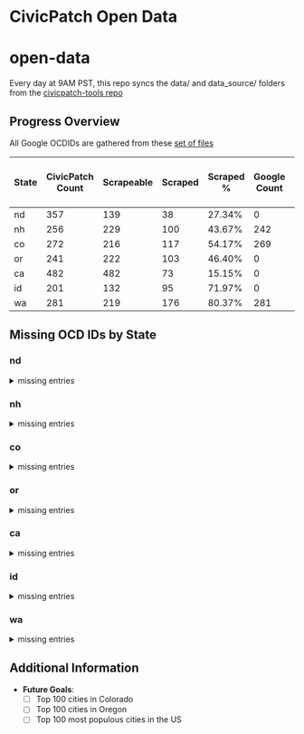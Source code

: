 # CivicPatch Open Data
# open-data

Every day at 9AM PST, this repo syncs the data/ and data_source/ folders from the
[civicpatch-tools repo](https://github.com/CivicPatch/civicpatch-tools)
    
## Progress Overview

All Google OCDIDs are gathered from these [set of files](https://drive.google.com/drive/folders/15DHdG3D4-IWeuAj5k-fTMUFVEkrYDGqn)

| State | CivicPatch Count | Scrapeable | Scraped | Scraped % | Google Count | Missing Places in CivicPatch | Missing Places in Google |
|-------|------------------|------------|---------|-----------|--------------|-----------------------|-------------------|
| nd | 357 | 139 | 38 | 27.34% | 0 | 0 | 0 |
| nh | 256 | 229 | 100 | 43.67% | 242 | 6 | 19 |
| co | 272 | 216 | 117 | 54.17% | 269 | 1 | 4 |
| or | 241 | 222 | 103 | 46.40% | 0 | 0 | 0 |
| ca | 482 | 482 | 73 | 15.15% | 0 | 0 | 0 |
| id | 201 | 132 | 95 | 71.97% | 0 | 0 | 0 |
| wa | 281 | 219 | 176 | 80.37% | 281 | 2 | 2 |

## Missing OCD IDs by State

### nd

<details>
<summary>missing entries</summary>

#### Missing in CivicPatch:

**Places:**
None

**Divisions:**
None
#### Missing in Google:

**Places:**
None

**Divisions:**
- ocd-division/country:us/state:nd/place:beulah/ward:1
- ocd-division/country:us/state:nd/place:beulah/ward:2
- ocd-division/country:us/state:nd/place:beulah/ward:3
- ocd-division/country:us/state:nd/place:beulah/ward:4
- ocd-division/country:us/state:nd/place:cavalier/ward:1
- ocd-division/country:us/state:nd/place:cavalier/ward:2
- ocd-division/country:us/state:nd/place:cavalier/ward:3
- ocd-division/country:us/state:nd/place:grafton/ward:1
- ocd-division/country:us/state:nd/place:grafton/ward:2
- ocd-division/country:us/state:nd/place:grafton/ward:3
- ocd-division/country:us/state:nd/place:grafton/ward:4
- ocd-division/country:us/state:nd/place:grand_forks/ward:1
- ocd-division/country:us/state:nd/place:grand_forks/ward:2
- ocd-division/country:us/state:nd/place:grand_forks/ward:3
- ocd-division/country:us/state:nd/place:grand_forks/ward:4
- ocd-division/country:us/state:nd/place:grand_forks/ward:5
- ocd-division/country:us/state:nd/place:grand_forks/ward:6
- ocd-division/country:us/state:nd/place:grand_forks/ward:7
- ocd-division/country:us/state:nd/place:park_river/ward:1
- ocd-division/country:us/state:nd/place:park_river/ward:2
- ocd-division/country:us/state:nd/place:park_river/ward:3
- ocd-division/country:us/state:nd/place:rugby/ward:1
- ocd-division/country:us/state:nd/place:rugby/ward:2
- ocd-division/country:us/state:nd/place:rugby/ward:3
- ocd-division/country:us/state:nd/place:rugby/ward:4
- ocd-division/country:us/state:nd/place:surrey/ward:1
- ocd-division/country:us/state:nd/place:surrey/ward:2
- ocd-division/country:us/state:nd/place:wahpeton/ward:1
- ocd-division/country:us/state:nd/place:wahpeton/ward:2
- ocd-division/country:us/state:nd/place:wahpeton/ward:3
- ocd-division/country:us/state:nd/place:wahpeton/ward:4

</details>

### nh

<details>
<summary>missing entries</summary>

#### Missing in CivicPatch:

**Places:**
- ocd-division/country:us/state:nh/place:greens_grant
- ocd-division/country:us/state:nh/place:hale~s_location
- ocd-division/country:us/state:nh/place:hart~s_location
- ocd-division/country:us/state:nh/place:wentworth~s_location
- ocd-division/country:us/state:nh/place:pinkhams_grant
- ocd-division/country:us/state:nh/place:millsfield

**Divisions:**
- ocd-division/country:us/state:nh/place:berlin/ward:1
- ocd-division/country:us/state:nh/place:berlin/ward:2
- ocd-division/country:us/state:nh/place:berlin/ward:3
- ocd-division/country:us/state:nh/place:berlin/ward:4
- ocd-division/country:us/state:nh/place:derry/ward:1
- ocd-division/country:us/state:nh/place:derry/ward:2
- ocd-division/country:us/state:nh/place:derry/ward:3
- ocd-division/country:us/state:nh/place:derry/ward:4
- ocd-division/country:us/state:nh/place:goffstown/ward:1
- ocd-division/country:us/state:nh/place:goffstown/ward:5
- ocd-division/country:us/state:nh/place:hooksett/ward:1
- ocd-division/country:us/state:nh/place:hooksett/ward:2
- ocd-division/country:us/state:nh/place:hooksett/ward:3
- ocd-division/country:us/state:nh/place:hooksett/ward:4
- ocd-division/country:us/state:nh/place:hooksett/ward:5
- ocd-division/country:us/state:nh/place:hooksett/ward:6
- ocd-division/country:us/state:nh/place:portsmouth/ward:1
- ocd-division/country:us/state:nh/place:portsmouth/ward:2
- ocd-division/country:us/state:nh/place:portsmouth/ward:3
- ocd-division/country:us/state:nh/place:portsmouth/ward:4
- ocd-division/country:us/state:nh/place:portsmouth/ward:5
- ocd-division/country:us/state:nh/place:salem/ward:1
- ocd-division/country:us/state:nh/place:salem/ward:2
- ocd-division/country:us/state:nh/place:salem/ward:3
- ocd-division/country:us/state:nh/place:salem/ward:4
- ocd-division/country:us/state:nh/place:salem/ward:6
- ocd-division/country:us/state:nh/place:walpole/ward:1
- ocd-division/country:us/state:nh/place:walpole/ward:2
#### Missing in Google:

**Places:**
- ocd-division/country:us/state:nh/place:cutts
- ocd-division/country:us/state:nh/place:atkinson_and_gilmanton_academy
- ocd-division/country:us/state:nh/place:thompson_and_meserves
- ocd-division/country:us/state:nh/place:ervings
- ocd-division/country:us/state:nh/place:chandlers
- ocd-division/country:us/state:nh/place:martins
- ocd-division/country:us/state:nh/place:greens
- ocd-division/country:us/state:nh/place:success
- ocd-division/country:us/state:nh/place:hart's_location
- ocd-division/country:us/state:nh/place:low_and_burbanks
- ocd-division/country:us/state:nh/place:kilkenny
- ocd-division/country:us/state:nh/place:crawfords
- ocd-division/country:us/state:nh/place:second_college
- ocd-division/country:us/state:nh/place:hadleys
- ocd-division/country:us/state:nh/place:odell
- ocd-division/country:us/state:nh/place:pinkhams
- ocd-division/country:us/state:nh/place:beans
- ocd-division/country:us/state:nh/place:sargents
- ocd-division/country:us/state:nh/place:dixs

**Divisions:**
- ocd-division/country:us/state:nh/place:derry/council_district:1
- ocd-division/country:us/state:nh/place:derry/council_district:2
- ocd-division/country:us/state:nh/place:derry/council_district:3
- ocd-division/country:us/state:nh/place:derry/council_district:4

</details>

### co

<details>
<summary>missing entries</summary>

#### Missing in CivicPatch:

**Places:**
- ocd-division/country:us/state:co/place:raymer_~new_raymer~

**Divisions:**
- ocd-division/country:us/state:co/place:arvada/council_district:1
- ocd-division/country:us/state:co/place:arvada/council_district:2
- ocd-division/country:us/state:co/place:arvada/council_district:3
- ocd-division/country:us/state:co/place:arvada/council_district:4
- ocd-division/country:us/state:co/place:aurora/ward:1
- ocd-division/country:us/state:co/place:aurora/ward:2
- ocd-division/country:us/state:co/place:aurora/ward:3
- ocd-division/country:us/state:co/place:aurora/ward:4
- ocd-division/country:us/state:co/place:aurora/ward:5
- ocd-division/country:us/state:co/place:aurora/ward:6
- ocd-division/country:us/state:co/place:centennial/council_district:1
- ocd-division/country:us/state:co/place:centennial/council_district:2
- ocd-division/country:us/state:co/place:centennial/council_district:3
- ocd-division/country:us/state:co/place:centennial/council_district:4
- ocd-division/country:us/state:co/place:longmont/ward:1
- ocd-division/country:us/state:co/place:longmont/ward:2
- ocd-division/country:us/state:co/place:longmont/ward:3
- ocd-division/country:us/state:co/place:thornton/ward:1
- ocd-division/country:us/state:co/place:thornton/ward:2
- ocd-division/country:us/state:co/place:thornton/ward:3
- ocd-division/country:us/state:co/place:thornton/ward:4
#### Missing in Google:

**Places:**
- ocd-division/country:us/state:co/place:carbonate
- ocd-division/country:us/state:co/place:broomfield
- ocd-division/country:us/state:co/place:denver
- ocd-division/country:us/state:co/place:raymer_(new_raymer)

**Divisions:**
- ocd-division/country:us/state:co/place:alamosa/ward:1
- ocd-division/country:us/state:co/place:alamosa/ward:2
- ocd-division/country:us/state:co/place:alamosa/ward:3
- ocd-division/country:us/state:co/place:alamosa/ward:4
- ocd-division/country:us/state:co/place:broomfield/ward:1
- ocd-division/country:us/state:co/place:broomfield/ward:2
- ocd-division/country:us/state:co/place:broomfield/ward:3
- ocd-division/country:us/state:co/place:broomfield/ward:4
- ocd-division/country:us/state:co/place:broomfield/ward:5
- ocd-division/country:us/state:co/place:brush/ward:1
- ocd-division/country:us/state:co/place:brush/ward:2
- ocd-division/country:us/state:co/place:brush/ward:3
- ocd-division/country:us/state:co/place:castle_rock/council_district:1
- ocd-division/country:us/state:co/place:castle_rock/council_district:2
- ocd-division/country:us/state:co/place:castle_rock/council_district:3
- ocd-division/country:us/state:co/place:castle_rock/council_district:4
- ocd-division/country:us/state:co/place:castle_rock/council_district:5
- ocd-division/country:us/state:co/place:castle_rock/council_district:6
- ocd-division/country:us/state:co/place:cherry_hills_village/council_district:1
- ocd-division/country:us/state:co/place:cherry_hills_village/council_district:2
- ocd-division/country:us/state:co/place:cherry_hills_village/council_district:3
- ocd-division/country:us/state:co/place:cherry_hills_village/council_district:4
- ocd-division/country:us/state:co/place:cherry_hills_village/council_district:5
- ocd-division/country:us/state:co/place:cherry_hills_village/council_district:6
- ocd-division/country:us/state:co/place:commerce_city/ward:1
- ocd-division/country:us/state:co/place:commerce_city/ward:2
- ocd-division/country:us/state:co/place:commerce_city/ward:3
- ocd-division/country:us/state:co/place:commerce_city/ward:4
- ocd-division/country:us/state:co/place:delta/council_district:a
- ocd-division/country:us/state:co/place:delta/council_district:b
- ocd-division/country:us/state:co/place:delta/council_district:c
- ocd-division/country:us/state:co/place:denver/council_district:1
- ocd-division/country:us/state:co/place:denver/council_district:10
- ocd-division/country:us/state:co/place:denver/council_district:11
- ocd-division/country:us/state:co/place:denver/council_district:2
- ocd-division/country:us/state:co/place:denver/council_district:3
- ocd-division/country:us/state:co/place:denver/council_district:4
- ocd-division/country:us/state:co/place:denver/council_district:5
- ocd-division/country:us/state:co/place:denver/council_district:6
- ocd-division/country:us/state:co/place:denver/council_district:7
- ocd-division/country:us/state:co/place:denver/council_district:8
- ocd-division/country:us/state:co/place:denver/council_district:9
- ocd-division/country:us/state:co/place:englewood/council_district:1
- ocd-division/country:us/state:co/place:englewood/council_district:2
- ocd-division/country:us/state:co/place:englewood/council_district:3
- ocd-division/country:us/state:co/place:englewood/council_district:4
- ocd-division/country:us/state:co/place:evans/ward:1
- ocd-division/country:us/state:co/place:evans/ward:2
- ocd-division/country:us/state:co/place:evans/ward:3
- ocd-division/country:us/state:co/place:florence/ward:1
- ocd-division/country:us/state:co/place:florence/ward:2
- ocd-division/country:us/state:co/place:florence/ward:3
- ocd-division/country:us/state:co/place:fort_lupton/ward:1
- ocd-division/country:us/state:co/place:fort_lupton/ward:2
- ocd-division/country:us/state:co/place:fort_lupton/ward:3
- ocd-division/country:us/state:co/place:fort_morgan/ward:1
- ocd-division/country:us/state:co/place:fort_morgan/ward:2
- ocd-division/country:us/state:co/place:fort_morgan/ward:3
- ocd-division/country:us/state:co/place:fountain/ward:1
- ocd-division/country:us/state:co/place:fountain/ward:2
- ocd-division/country:us/state:co/place:fountain/ward:3
- ocd-division/country:us/state:co/place:golden/council_district:1
- ocd-division/country:us/state:co/place:golden/council_district:2
- ocd-division/country:us/state:co/place:golden/ward:1
- ocd-division/country:us/state:co/place:golden/ward:2
- ocd-division/country:us/state:co/place:golden/ward:3
- ocd-division/country:us/state:co/place:golden/ward:4
- ocd-division/country:us/state:co/place:greenwood_village/council_district:1
- ocd-division/country:us/state:co/place:greenwood_village/council_district:2
- ocd-division/country:us/state:co/place:greenwood_village/council_district:3
- ocd-division/country:us/state:co/place:greenwood_village/council_district:4
- ocd-division/country:us/state:co/place:la_junta/ward:1
- ocd-division/country:us/state:co/place:la_junta/ward:2
- ocd-division/country:us/state:co/place:la_junta/ward:3
- ocd-division/country:us/state:co/place:lamar/ward:1
- ocd-division/country:us/state:co/place:lamar/ward:2
- ocd-division/country:us/state:co/place:lamar/ward:3
- ocd-division/country:us/state:co/place:las_animas/ward:1
- ocd-division/country:us/state:co/place:las_animas/ward:2
- ocd-division/country:us/state:co/place:las_animas/ward:3
- ocd-division/country:us/state:co/place:leadville/ward:1
- ocd-division/country:us/state:co/place:leadville/ward:2
- ocd-division/country:us/state:co/place:leadville/ward:3
- ocd-division/country:us/state:co/place:lone_tree/council_district:1
- ocd-division/country:us/state:co/place:lone_tree/council_district:2
- ocd-division/country:us/state:co/place:louisville/ward:1
- ocd-division/country:us/state:co/place:louisville/ward:2
- ocd-division/country:us/state:co/place:louisville/ward:3
- ocd-division/country:us/state:co/place:manitou_springs/ward:1
- ocd-division/country:us/state:co/place:manitou_springs/ward:2
- ocd-division/country:us/state:co/place:manitou_springs/ward:3
- ocd-division/country:us/state:co/place:montrose/council_district:1
- ocd-division/country:us/state:co/place:montrose/council_district:2
- ocd-division/country:us/state:co/place:montrose/council_district:3
- ocd-division/country:us/state:co/place:montrose/council_district:4
- ocd-division/country:us/state:co/place:monument/council_district:1
- ocd-division/country:us/state:co/place:monument/council_district:2
- ocd-division/country:us/state:co/place:rocky_ford/ward:1
- ocd-division/country:us/state:co/place:rocky_ford/ward:2
- ocd-division/country:us/state:co/place:rocky_ford/ward:3
- ocd-division/country:us/state:co/place:salida/ward:1
- ocd-division/country:us/state:co/place:salida/ward:2
- ocd-division/country:us/state:co/place:salida/ward:3
- ocd-division/country:us/state:co/place:steamboat_springs/council_district:1
- ocd-division/country:us/state:co/place:steamboat_springs/council_district:2
- ocd-division/country:us/state:co/place:steamboat_springs/council_district:3
- ocd-division/country:us/state:co/place:sterling/ward:1
- ocd-division/country:us/state:co/place:sterling/ward:2
- ocd-division/country:us/state:co/place:sterling/ward:3
- ocd-division/country:us/state:co/place:wheat_ridge/council_district:1
- ocd-division/country:us/state:co/place:wheat_ridge/council_district:2
- ocd-division/country:us/state:co/place:wheat_ridge/council_district:3
- ocd-division/country:us/state:co/place:wheat_ridge/council_district:4

</details>

### or

<details>
<summary>missing entries</summary>

#### Missing in CivicPatch:

**Places:**
None

**Divisions:**
None
#### Missing in Google:

**Places:**
None

**Divisions:**
- ocd-division/country:us/state:or/place:astoria/ward:1
- ocd-division/country:us/state:or/place:astoria/ward:2
- ocd-division/country:us/state:or/place:astoria/ward:3
- ocd-division/country:us/state:or/place:astoria/ward:4
- ocd-division/country:us/state:or/place:central_point/ward:1
- ocd-division/country:us/state:or/place:central_point/ward:2
- ocd-division/country:us/state:or/place:central_point/ward:3
- ocd-division/country:us/state:or/place:central_point/ward:4
- ocd-division/country:us/state:or/place:corvallis/ward:1
- ocd-division/country:us/state:or/place:corvallis/ward:2
- ocd-division/country:us/state:or/place:corvallis/ward:3
- ocd-division/country:us/state:or/place:corvallis/ward:4
- ocd-division/country:us/state:or/place:corvallis/ward:5
- ocd-division/country:us/state:or/place:corvallis/ward:6
- ocd-division/country:us/state:or/place:corvallis/ward:7
- ocd-division/country:us/state:or/place:corvallis/ward:8
- ocd-division/country:us/state:or/place:corvallis/ward:9
- ocd-division/country:us/state:or/place:cottage_grove/ward:1
- ocd-division/country:us/state:or/place:cottage_grove/ward:2
- ocd-division/country:us/state:or/place:cottage_grove/ward:3
- ocd-division/country:us/state:or/place:cottage_grove/ward:4
- ocd-division/country:us/state:or/place:eugene/ward:1
- ocd-division/country:us/state:or/place:eugene/ward:2
- ocd-division/country:us/state:or/place:eugene/ward:3
- ocd-division/country:us/state:or/place:eugene/ward:4
- ocd-division/country:us/state:or/place:eugene/ward:5
- ocd-division/country:us/state:or/place:eugene/ward:6
- ocd-division/country:us/state:or/place:eugene/ward:7
- ocd-division/country:us/state:or/place:eugene/ward:8
- ocd-division/country:us/state:or/place:grants_pass/ward:1
- ocd-division/country:us/state:or/place:grants_pass/ward:2
- ocd-division/country:us/state:or/place:grants_pass/ward:3
- ocd-division/country:us/state:or/place:grants_pass/ward:4
- ocd-division/country:us/state:or/place:hermiston/ward:1
- ocd-division/country:us/state:or/place:hermiston/ward:2
- ocd-division/country:us/state:or/place:hermiston/ward:3
- ocd-division/country:us/state:or/place:hermiston/ward:4
- ocd-division/country:us/state:or/place:hillsboro/ward:1
- ocd-division/country:us/state:or/place:hillsboro/ward:2
- ocd-division/country:us/state:or/place:hillsboro/ward:3
- ocd-division/country:us/state:or/place:klamath_falls/ward:1
- ocd-division/country:us/state:or/place:klamath_falls/ward:2
- ocd-division/country:us/state:or/place:klamath_falls/ward:3
- ocd-division/country:us/state:or/place:klamath_falls/ward:4
- ocd-division/country:us/state:or/place:klamath_falls/ward:5
- ocd-division/country:us/state:or/place:lebanon/ward:1
- ocd-division/country:us/state:or/place:lebanon/ward:2
- ocd-division/country:us/state:or/place:lebanon/ward:3
- ocd-division/country:us/state:or/place:lincoln_city/ward:1
- ocd-division/country:us/state:or/place:lincoln_city/ward:2
- ocd-division/country:us/state:or/place:lincoln_city/ward:3
- ocd-division/country:us/state:or/place:mcminnville/ward:1
- ocd-division/country:us/state:or/place:mcminnville/ward:2
- ocd-division/country:us/state:or/place:mcminnville/ward:3
- ocd-division/country:us/state:or/place:medford/ward:1
- ocd-division/country:us/state:or/place:medford/ward:2
- ocd-division/country:us/state:or/place:medford/ward:3
- ocd-division/country:us/state:or/place:medford/ward:4
- ocd-division/country:us/state:or/place:milton-freewater/ward:1
- ocd-division/country:us/state:or/place:milton-freewater/ward:2
- ocd-division/country:us/state:or/place:milton-freewater/ward:3
- ocd-division/country:us/state:or/place:newberg/council_district:1
- ocd-division/country:us/state:or/place:newberg/council_district:2
- ocd-division/country:us/state:or/place:newberg/council_district:3
- ocd-division/country:us/state:or/place:newberg/council_district:4
- ocd-division/country:us/state:or/place:newberg/council_district:5
- ocd-division/country:us/state:or/place:newberg/council_district:6
- ocd-division/country:us/state:or/place:pendleton/ward:1
- ocd-division/country:us/state:or/place:pendleton/ward:2
- ocd-division/country:us/state:or/place:pendleton/ward:3
- ocd-division/country:us/state:or/place:roseburg/ward:1
- ocd-division/country:us/state:or/place:roseburg/ward:2
- ocd-division/country:us/state:or/place:roseburg/ward:3
- ocd-division/country:us/state:or/place:roseburg/ward:4
- ocd-division/country:us/state:or/place:springfield/ward:1
- ocd-division/country:us/state:or/place:springfield/ward:2
- ocd-division/country:us/state:or/place:springfield/ward:3
- ocd-division/country:us/state:or/place:springfield/ward:4
- ocd-division/country:us/state:or/place:springfield/ward:5
- ocd-division/country:us/state:or/place:springfield/ward:6
- ocd-division/country:us/state:or/place:tillamook/ward:1
- ocd-division/country:us/state:or/place:tillamook/ward:2
- ocd-division/country:us/state:or/place:tillamook/ward:3
- ocd-division/country:us/state:or/place:tillamook/ward:4
- ocd-division/country:us/state:or/place:tillamook/ward:5
- ocd-division/country:us/state:or/place:tillamook/ward:6
- ocd-division/country:us/state:or/place:woodburn/ward:1
- ocd-division/country:us/state:or/place:woodburn/ward:2
- ocd-division/country:us/state:or/place:woodburn/ward:3
- ocd-division/country:us/state:or/place:woodburn/ward:4
- ocd-division/country:us/state:or/place:woodburn/ward:5
- ocd-division/country:us/state:or/place:woodburn/ward:6

</details>

### ca

<details>
<summary>missing entries</summary>

#### Missing in CivicPatch:

**Places:**
None

**Divisions:**
None
#### Missing in Google:

**Places:**
None

**Divisions:**
- ocd-division/country:us/state:ca/place:anaheim/council_district:1
- ocd-division/country:us/state:ca/place:anaheim/council_district:2
- ocd-division/country:us/state:ca/place:anaheim/council_district:3
- ocd-division/country:us/state:ca/place:anaheim/council_district:4
- ocd-division/country:us/state:ca/place:anaheim/council_district:5
- ocd-division/country:us/state:ca/place:anaheim/council_district:6
- ocd-division/country:us/state:ca/place:antioch/council_district:1
- ocd-division/country:us/state:ca/place:antioch/council_district:2
- ocd-division/country:us/state:ca/place:antioch/council_district:3
- ocd-division/country:us/state:ca/place:antioch/council_district:4
- ocd-division/country:us/state:ca/place:bakersfield/ward:1
- ocd-division/country:us/state:ca/place:bakersfield/ward:2
- ocd-division/country:us/state:ca/place:bakersfield/ward:3
- ocd-division/country:us/state:ca/place:bakersfield/ward:4
- ocd-division/country:us/state:ca/place:bakersfield/ward:5
- ocd-division/country:us/state:ca/place:bakersfield/ward:6
- ocd-division/country:us/state:ca/place:bakersfield/ward:7
- ocd-division/country:us/state:ca/place:berkeley/council_district:1
- ocd-division/country:us/state:ca/place:berkeley/council_district:2
- ocd-division/country:us/state:ca/place:berkeley/council_district:3
- ocd-division/country:us/state:ca/place:berkeley/council_district:4
- ocd-division/country:us/state:ca/place:berkeley/council_district:5
- ocd-division/country:us/state:ca/place:berkeley/council_district:6
- ocd-division/country:us/state:ca/place:berkeley/council_district:7
- ocd-division/country:us/state:ca/place:berkeley/council_district:8
- ocd-division/country:us/state:ca/place:carlsbad/council_district:1
- ocd-division/country:us/state:ca/place:carlsbad/council_district:2
- ocd-division/country:us/state:ca/place:carlsbad/council_district:3
- ocd-division/country:us/state:ca/place:carlsbad/council_district:4
- ocd-division/country:us/state:ca/place:carson/council_district:1
- ocd-division/country:us/state:ca/place:carson/council_district:2
- ocd-division/country:us/state:ca/place:carson/council_district:3
- ocd-division/country:us/state:ca/place:carson/council_district:4
- ocd-division/country:us/state:ca/place:chico/council_district:1
- ocd-division/country:us/state:ca/place:chico/council_district:2
- ocd-division/country:us/state:ca/place:chico/council_district:3
- ocd-division/country:us/state:ca/place:chico/council_district:4
- ocd-division/country:us/state:ca/place:chico/council_district:5
- ocd-division/country:us/state:ca/place:chico/council_district:6
- ocd-division/country:us/state:ca/place:chico/council_district:7
- ocd-division/country:us/state:ca/place:chula_vista/council_district:1
- ocd-division/country:us/state:ca/place:chula_vista/council_district:2
- ocd-division/country:us/state:ca/place:chula_vista/council_district:3
- ocd-division/country:us/state:ca/place:chula_vista/council_district:4
- ocd-division/country:us/state:ca/place:compton/council_district:1
- ocd-division/country:us/state:ca/place:compton/council_district:2
- ocd-division/country:us/state:ca/place:compton/council_district:3
- ocd-division/country:us/state:ca/place:compton/council_district:4
- ocd-division/country:us/state:ca/place:concord/council_district:1
- ocd-division/country:us/state:ca/place:concord/council_district:2
- ocd-division/country:us/state:ca/place:concord/council_district:3
- ocd-division/country:us/state:ca/place:concord/council_district:4
- ocd-division/country:us/state:ca/place:concord/council_district:5
- ocd-division/country:us/state:ca/place:corona/council_district:1
- ocd-division/country:us/state:ca/place:corona/council_district:2
- ocd-division/country:us/state:ca/place:corona/council_district:3
- ocd-division/country:us/state:ca/place:corona/council_district:4
- ocd-division/country:us/state:ca/place:corona/council_district:5
- ocd-division/country:us/state:ca/place:costa_mesa/council_district:1
- ocd-division/country:us/state:ca/place:costa_mesa/council_district:2
- ocd-division/country:us/state:ca/place:costa_mesa/council_district:3
- ocd-division/country:us/state:ca/place:costa_mesa/council_district:4
- ocd-division/country:us/state:ca/place:costa_mesa/council_district:5
- ocd-division/country:us/state:ca/place:costa_mesa/council_district:6
- ocd-division/country:us/state:ca/place:downey/council_district:1
- ocd-division/country:us/state:ca/place:downey/council_district:2
- ocd-division/country:us/state:ca/place:downey/council_district:3
- ocd-division/country:us/state:ca/place:downey/council_district:4
- ocd-division/country:us/state:ca/place:downey/council_district:5
- ocd-division/country:us/state:ca/place:el_cajon/council_district:1
- ocd-division/country:us/state:ca/place:el_cajon/council_district:2
- ocd-division/country:us/state:ca/place:el_cajon/council_district:3
- ocd-division/country:us/state:ca/place:el_cajon/council_district:4
- ocd-division/country:us/state:ca/place:elk_grove/council_district:1
- ocd-division/country:us/state:ca/place:elk_grove/council_district:2
- ocd-division/country:us/state:ca/place:elk_grove/council_district:3
- ocd-division/country:us/state:ca/place:elk_grove/council_district:4
- ocd-division/country:us/state:ca/place:escondido/council_district:1
- ocd-division/country:us/state:ca/place:escondido/council_district:2
- ocd-division/country:us/state:ca/place:escondido/council_district:3
- ocd-division/country:us/state:ca/place:escondido/council_district:4
- ocd-division/country:us/state:ca/place:fairfield/council_district:1
- ocd-division/country:us/state:ca/place:fairfield/council_district:2
- ocd-division/country:us/state:ca/place:fairfield/council_district:3
- ocd-division/country:us/state:ca/place:fairfield/council_district:4
- ocd-division/country:us/state:ca/place:fairfield/council_district:5
- ocd-division/country:us/state:ca/place:fairfield/council_district:6
- ocd-division/country:us/state:ca/place:fontana/council_district:1
- ocd-division/country:us/state:ca/place:fontana/council_district:2
- ocd-division/country:us/state:ca/place:fontana/council_district:3
- ocd-division/country:us/state:ca/place:fontana/council_district:4
- ocd-division/country:us/state:ca/place:fremont/council_district:1
- ocd-division/country:us/state:ca/place:fremont/council_district:2
- ocd-division/country:us/state:ca/place:fremont/council_district:3
- ocd-division/country:us/state:ca/place:fremont/council_district:4
- ocd-division/country:us/state:ca/place:fremont/council_district:5
- ocd-division/country:us/state:ca/place:fremont/council_district:6
- ocd-division/country:us/state:ca/place:fresno/council_district:1
- ocd-division/country:us/state:ca/place:fresno/council_district:2
- ocd-division/country:us/state:ca/place:fresno/council_district:3
- ocd-division/country:us/state:ca/place:fresno/council_district:4
- ocd-division/country:us/state:ca/place:fresno/council_district:5
- ocd-division/country:us/state:ca/place:fresno/council_district:6
- ocd-division/country:us/state:ca/place:fresno/council_district:7
- ocd-division/country:us/state:ca/place:fullerton/council_district:1
- ocd-division/country:us/state:ca/place:fullerton/council_district:2
- ocd-division/country:us/state:ca/place:fullerton/council_district:3
- ocd-division/country:us/state:ca/place:fullerton/council_district:4
- ocd-division/country:us/state:ca/place:fullerton/council_district:5
- ocd-division/country:us/state:ca/place:garden_grove/council_district:1
- ocd-division/country:us/state:ca/place:garden_grove/council_district:2
- ocd-division/country:us/state:ca/place:garden_grove/council_district:3
- ocd-division/country:us/state:ca/place:garden_grove/council_district:4
- ocd-division/country:us/state:ca/place:garden_grove/council_district:5
- ocd-division/country:us/state:ca/place:garden_grove/council_district:6
- ocd-division/country:us/state:ca/place:hesperia/council_district:1
- ocd-division/country:us/state:ca/place:hesperia/council_district:2
- ocd-division/country:us/state:ca/place:hesperia/council_district:3
- ocd-division/country:us/state:ca/place:hesperia/council_district:4
- ocd-division/country:us/state:ca/place:hesperia/council_district:5
- ocd-division/country:us/state:ca/place:inglewood/council_district:1
- ocd-division/country:us/state:ca/place:inglewood/council_district:2
- ocd-division/country:us/state:ca/place:inglewood/council_district:3
- ocd-division/country:us/state:ca/place:inglewood/council_district:4
- ocd-division/country:us/state:ca/place:irvine/council_district:1
- ocd-division/country:us/state:ca/place:irvine/council_district:2
- ocd-division/country:us/state:ca/place:irvine/council_district:3
- ocd-division/country:us/state:ca/place:irvine/council_district:4
- ocd-division/country:us/state:ca/place:irvine/council_district:5
- ocd-division/country:us/state:ca/place:jurupa_valley/council_district:1
- ocd-division/country:us/state:ca/place:jurupa_valley/council_district:2
- ocd-division/country:us/state:ca/place:jurupa_valley/council_district:3
- ocd-division/country:us/state:ca/place:jurupa_valley/council_district:4
- ocd-division/country:us/state:ca/place:jurupa_valley/council_district:5
- ocd-division/country:us/state:ca/place:long_beach/council_district:1
- ocd-division/country:us/state:ca/place:long_beach/council_district:2
- ocd-division/country:us/state:ca/place:long_beach/council_district:3
- ocd-division/country:us/state:ca/place:long_beach/council_district:4
- ocd-division/country:us/state:ca/place:long_beach/council_district:5
- ocd-division/country:us/state:ca/place:long_beach/council_district:6
- ocd-division/country:us/state:ca/place:long_beach/council_district:7
- ocd-division/country:us/state:ca/place:long_beach/council_district:8
- ocd-division/country:us/state:ca/place:long_beach/council_district:9
- ocd-division/country:us/state:ca/place:los_angeles/council_district:1
- ocd-division/country:us/state:ca/place:los_angeles/council_district:10
- ocd-division/country:us/state:ca/place:los_angeles/council_district:11
- ocd-division/country:us/state:ca/place:los_angeles/council_district:12
- ocd-division/country:us/state:ca/place:los_angeles/council_district:13
- ocd-division/country:us/state:ca/place:los_angeles/council_district:14
- ocd-division/country:us/state:ca/place:los_angeles/council_district:15
- ocd-division/country:us/state:ca/place:los_angeles/council_district:2
- ocd-division/country:us/state:ca/place:los_angeles/council_district:3
- ocd-division/country:us/state:ca/place:los_angeles/council_district:4
- ocd-division/country:us/state:ca/place:los_angeles/council_district:5
- ocd-division/country:us/state:ca/place:los_angeles/council_district:6
- ocd-division/country:us/state:ca/place:los_angeles/council_district:7
- ocd-division/country:us/state:ca/place:los_angeles/council_district:8
- ocd-division/country:us/state:ca/place:los_angeles/council_district:9
- ocd-division/country:us/state:ca/place:mission_viejo/council_district:1
- ocd-division/country:us/state:ca/place:mission_viejo/council_district:2
- ocd-division/country:us/state:ca/place:mission_viejo/council_district:3
- ocd-division/country:us/state:ca/place:mission_viejo/council_district:4
- ocd-division/country:us/state:ca/place:mission_viejo/council_district:5
- ocd-division/country:us/state:ca/place:modesto/council_district:1
- ocd-division/country:us/state:ca/place:modesto/council_district:2
- ocd-division/country:us/state:ca/place:modesto/council_district:3
- ocd-division/country:us/state:ca/place:modesto/council_district:4
- ocd-division/country:us/state:ca/place:modesto/council_district:5
- ocd-division/country:us/state:ca/place:modesto/council_district:6
- ocd-division/country:us/state:ca/place:moreno_valley/council_district:1
- ocd-division/country:us/state:ca/place:moreno_valley/council_district:2
- ocd-division/country:us/state:ca/place:moreno_valley/council_district:3
- ocd-division/country:us/state:ca/place:moreno_valley/council_district:4
- ocd-division/country:us/state:ca/place:murrieta/council_district:1
- ocd-division/country:us/state:ca/place:murrieta/council_district:2
- ocd-division/country:us/state:ca/place:murrieta/council_district:3
- ocd-division/country:us/state:ca/place:murrieta/council_district:4
- ocd-division/country:us/state:ca/place:murrieta/council_district:5
- ocd-division/country:us/state:ca/place:oakland/council_district:1
- ocd-division/country:us/state:ca/place:oakland/council_district:2
- ocd-division/country:us/state:ca/place:oakland/council_district:3
- ocd-division/country:us/state:ca/place:oakland/council_district:4
- ocd-division/country:us/state:ca/place:oakland/council_district:5
- ocd-division/country:us/state:ca/place:oakland/council_district:6
- ocd-division/country:us/state:ca/place:oakland/council_district:7
- ocd-division/country:us/state:ca/place:oceanside/council_district:1
- ocd-division/country:us/state:ca/place:oceanside/council_district:2
- ocd-division/country:us/state:ca/place:oceanside/council_district:3
- ocd-division/country:us/state:ca/place:oceanside/council_district:4
- ocd-division/country:us/state:ca/place:ontario/council_district:4
- ocd-division/country:us/state:ca/place:orange/council_district:1
- ocd-division/country:us/state:ca/place:orange/council_district:2
- ocd-division/country:us/state:ca/place:orange/council_district:3
- ocd-division/country:us/state:ca/place:orange/council_district:4
- ocd-division/country:us/state:ca/place:orange/council_district:5
- ocd-division/country:us/state:ca/place:orange/council_district:6
- ocd-division/country:us/state:ca/place:oxnard/council_district:1
- ocd-division/country:us/state:ca/place:oxnard/council_district:2
- ocd-division/country:us/state:ca/place:oxnard/council_district:3
- ocd-division/country:us/state:ca/place:oxnard/council_district:4
- ocd-division/country:us/state:ca/place:oxnard/council_district:5
- ocd-division/country:us/state:ca/place:oxnard/council_district:6
- ocd-division/country:us/state:ca/place:palmdale/council_district:1
- ocd-division/country:us/state:ca/place:palmdale/council_district:2
- ocd-division/country:us/state:ca/place:palmdale/council_district:3
- ocd-division/country:us/state:ca/place:palmdale/council_district:4
- ocd-division/country:us/state:ca/place:palmdale/council_district:5
- ocd-division/country:us/state:ca/place:pasadena/council_district:1
- ocd-division/country:us/state:ca/place:pasadena/council_district:2
- ocd-division/country:us/state:ca/place:pasadena/council_district:3
- ocd-division/country:us/state:ca/place:pasadena/council_district:4
- ocd-division/country:us/state:ca/place:pasadena/council_district:5
- ocd-division/country:us/state:ca/place:pasadena/council_district:6
- ocd-division/country:us/state:ca/place:pasadena/council_district:7
- ocd-division/country:us/state:ca/place:pomona/council_district:1
- ocd-division/country:us/state:ca/place:pomona/council_district:2
- ocd-division/country:us/state:ca/place:pomona/council_district:3
- ocd-division/country:us/state:ca/place:pomona/council_district:4
- ocd-division/country:us/state:ca/place:pomona/council_district:5
- ocd-division/country:us/state:ca/place:pomona/council_district:6
- ocd-division/country:us/state:ca/place:rancho_cucamonga/council_district:1
- ocd-division/country:us/state:ca/place:rancho_cucamonga/council_district:2
- ocd-division/country:us/state:ca/place:rancho_cucamonga/council_district:3
- ocd-division/country:us/state:ca/place:rancho_cucamonga/council_district:4
- ocd-division/country:us/state:ca/place:richmond/council_district:1
- ocd-division/country:us/state:ca/place:richmond/council_district:2
- ocd-division/country:us/state:ca/place:richmond/council_district:3
- ocd-division/country:us/state:ca/place:richmond/council_district:4
- ocd-division/country:us/state:ca/place:richmond/council_district:5
- ocd-division/country:us/state:ca/place:richmond/council_district:6
- ocd-division/country:us/state:ca/place:riverside/ward:1
- ocd-division/country:us/state:ca/place:riverside/ward:2
- ocd-division/country:us/state:ca/place:riverside/ward:3
- ocd-division/country:us/state:ca/place:riverside/ward:4
- ocd-division/country:us/state:ca/place:riverside/ward:5
- ocd-division/country:us/state:ca/place:riverside/ward:6
- ocd-division/country:us/state:ca/place:riverside/ward:7
- ocd-division/country:us/state:ca/place:roseville/council_district:1
- ocd-division/country:us/state:ca/place:roseville/council_district:2
- ocd-division/country:us/state:ca/place:roseville/council_district:3
- ocd-division/country:us/state:ca/place:roseville/council_district:4
- ocd-division/country:us/state:ca/place:roseville/council_district:5
- ocd-division/country:us/state:ca/place:sacramento/council_district:1
- ocd-division/country:us/state:ca/place:sacramento/council_district:2
- ocd-division/country:us/state:ca/place:sacramento/council_district:3
- ocd-division/country:us/state:ca/place:sacramento/council_district:4
- ocd-division/country:us/state:ca/place:sacramento/council_district:5
- ocd-division/country:us/state:ca/place:sacramento/council_district:6
- ocd-division/country:us/state:ca/place:sacramento/council_district:7
- ocd-division/country:us/state:ca/place:sacramento/council_district:8
- ocd-division/country:us/state:ca/place:salinas/council_district:1
- ocd-division/country:us/state:ca/place:salinas/council_district:2
- ocd-division/country:us/state:ca/place:salinas/council_district:3
- ocd-division/country:us/state:ca/place:salinas/council_district:4
- ocd-division/country:us/state:ca/place:salinas/council_district:5
- ocd-division/country:us/state:ca/place:salinas/council_district:6
- ocd-division/country:us/state:ca/place:san_bernardino/ward:1
- ocd-division/country:us/state:ca/place:san_bernardino/ward:2
- ocd-division/country:us/state:ca/place:san_bernardino/ward:3
- ocd-division/country:us/state:ca/place:san_bernardino/ward:4
- ocd-division/country:us/state:ca/place:san_bernardino/ward:5
- ocd-division/country:us/state:ca/place:san_bernardino/ward:6
- ocd-division/country:us/state:ca/place:san_bernardino/ward:7
- ocd-division/country:us/state:ca/place:san_diego/council_district:1
- ocd-division/country:us/state:ca/place:san_diego/council_district:2
- ocd-division/country:us/state:ca/place:san_diego/council_district:3
- ocd-division/country:us/state:ca/place:san_diego/council_district:4
- ocd-division/country:us/state:ca/place:san_diego/council_district:5
- ocd-division/country:us/state:ca/place:san_diego/council_district:6
- ocd-division/country:us/state:ca/place:san_diego/council_district:7
- ocd-division/country:us/state:ca/place:san_diego/council_district:8
- ocd-division/country:us/state:ca/place:san_diego/council_district:9
- ocd-division/country:us/state:ca/place:san_francisco/council_district:1
- ocd-division/country:us/state:ca/place:san_francisco/council_district:10
- ocd-division/country:us/state:ca/place:san_francisco/council_district:11
- ocd-division/country:us/state:ca/place:san_francisco/council_district:2
- ocd-division/country:us/state:ca/place:san_francisco/council_district:3
- ocd-division/country:us/state:ca/place:san_francisco/council_district:4
- ocd-division/country:us/state:ca/place:san_francisco/council_district:5
- ocd-division/country:us/state:ca/place:san_francisco/council_district:6
- ocd-division/country:us/state:ca/place:san_francisco/council_district:7
- ocd-division/country:us/state:ca/place:san_francisco/council_district:8
- ocd-division/country:us/state:ca/place:san_francisco/council_district:9
- ocd-division/country:us/state:ca/place:san_jose/council_district:1
- ocd-division/country:us/state:ca/place:san_jose/council_district:10
- ocd-division/country:us/state:ca/place:san_jose/council_district:2
- ocd-division/country:us/state:ca/place:san_jose/council_district:3
- ocd-division/country:us/state:ca/place:san_jose/council_district:4
- ocd-division/country:us/state:ca/place:san_jose/council_district:5
- ocd-division/country:us/state:ca/place:san_jose/council_district:6
- ocd-division/country:us/state:ca/place:san_jose/council_district:7
- ocd-division/country:us/state:ca/place:san_jose/council_district:8
- ocd-division/country:us/state:ca/place:san_jose/council_district:9
- ocd-division/country:us/state:ca/place:san_marcos/council_district:1
- ocd-division/country:us/state:ca/place:san_marcos/council_district:2
- ocd-division/country:us/state:ca/place:san_marcos/council_district:3
- ocd-division/country:us/state:ca/place:san_marcos/council_district:4
- ocd-division/country:us/state:ca/place:san_mateo/council_district:1
- ocd-division/country:us/state:ca/place:san_mateo/council_district:2
- ocd-division/country:us/state:ca/place:san_mateo/council_district:3
- ocd-division/country:us/state:ca/place:san_mateo/council_district:4
- ocd-division/country:us/state:ca/place:san_mateo/council_district:5
- ocd-division/country:us/state:ca/place:santa_ana/ward:1
- ocd-division/country:us/state:ca/place:santa_ana/ward:2
- ocd-division/country:us/state:ca/place:santa_ana/ward:3
- ocd-division/country:us/state:ca/place:santa_ana/ward:4
- ocd-division/country:us/state:ca/place:santa_ana/ward:5
- ocd-division/country:us/state:ca/place:santa_ana/ward:6
- ocd-division/country:us/state:ca/place:santa_clara/council_district:1
- ocd-division/country:us/state:ca/place:santa_clara/council_district:2
- ocd-division/country:us/state:ca/place:santa_clara/council_district:3
- ocd-division/country:us/state:ca/place:santa_clara/council_district:4
- ocd-division/country:us/state:ca/place:santa_clara/council_district:5
- ocd-division/country:us/state:ca/place:santa_clara/council_district:6
- ocd-division/country:us/state:ca/place:santa_clarita/council_district:1
- ocd-division/country:us/state:ca/place:santa_clarita/council_district:3
- ocd-division/country:us/state:ca/place:santa_rosa/council_district:1
- ocd-division/country:us/state:ca/place:santa_rosa/council_district:2
- ocd-division/country:us/state:ca/place:santa_rosa/council_district:3
- ocd-division/country:us/state:ca/place:santa_rosa/council_district:4
- ocd-division/country:us/state:ca/place:santa_rosa/council_district:5
- ocd-division/country:us/state:ca/place:santa_rosa/council_district:6
- ocd-division/country:us/state:ca/place:santa_rosa/council_district:7
- ocd-division/country:us/state:ca/place:simi_valley/council_district:1
- ocd-division/country:us/state:ca/place:simi_valley/council_district:2
- ocd-division/country:us/state:ca/place:simi_valley/council_district:3
- ocd-division/country:us/state:ca/place:simi_valley/council_district:4
- ocd-division/country:us/state:ca/place:stockton/council_district:1
- ocd-division/country:us/state:ca/place:stockton/council_district:2
- ocd-division/country:us/state:ca/place:stockton/council_district:3
- ocd-division/country:us/state:ca/place:stockton/council_district:4
- ocd-division/country:us/state:ca/place:stockton/council_district:5
- ocd-division/country:us/state:ca/place:stockton/council_district:6
- ocd-division/country:us/state:ca/place:sunnyvale/council_district:1
- ocd-division/country:us/state:ca/place:sunnyvale/council_district:2
- ocd-division/country:us/state:ca/place:sunnyvale/council_district:3
- ocd-division/country:us/state:ca/place:sunnyvale/council_district:4
- ocd-division/country:us/state:ca/place:sunnyvale/council_district:5
- ocd-division/country:us/state:ca/place:sunnyvale/council_district:6
- ocd-division/country:us/state:ca/place:temecula/council_district:1
- ocd-division/country:us/state:ca/place:temecula/council_district:2
- ocd-division/country:us/state:ca/place:temecula/council_district:3
- ocd-division/country:us/state:ca/place:temecula/council_district:4
- ocd-division/country:us/state:ca/place:temecula/council_district:5
- ocd-division/country:us/state:ca/place:vacaville/council_district:1
- ocd-division/country:us/state:ca/place:vacaville/council_district:2
- ocd-division/country:us/state:ca/place:vacaville/council_district:3
- ocd-division/country:us/state:ca/place:vacaville/council_district:4
- ocd-division/country:us/state:ca/place:vacaville/council_district:5
- ocd-division/country:us/state:ca/place:vacaville/council_district:6
- ocd-division/country:us/state:ca/place:vallejo/council_district:1
- ocd-division/country:us/state:ca/place:vallejo/council_district:2
- ocd-division/country:us/state:ca/place:vallejo/council_district:3
- ocd-division/country:us/state:ca/place:vallejo/council_district:4
- ocd-division/country:us/state:ca/place:vallejo/council_district:5
- ocd-division/country:us/state:ca/place:vallejo/council_district:6
- ocd-division/country:us/state:ca/place:ventura/council_district:1
- ocd-division/country:us/state:ca/place:ventura/council_district:2
- ocd-division/country:us/state:ca/place:ventura/council_district:3
- ocd-division/country:us/state:ca/place:ventura/council_district:4
- ocd-division/country:us/state:ca/place:ventura/council_district:5
- ocd-division/country:us/state:ca/place:ventura/council_district:6
- ocd-division/country:us/state:ca/place:ventura/council_district:7
- ocd-division/country:us/state:ca/place:visalia/council_district:1
- ocd-division/country:us/state:ca/place:visalia/council_district:2
- ocd-division/country:us/state:ca/place:visalia/council_district:3
- ocd-division/country:us/state:ca/place:visalia/council_district:4
- ocd-division/country:us/state:ca/place:visalia/council_district:5
- ocd-division/country:us/state:ca/place:vista/council_district:1
- ocd-division/country:us/state:ca/place:vista/council_district:2
- ocd-division/country:us/state:ca/place:vista/council_district:3
- ocd-division/country:us/state:ca/place:vista/council_district:4

</details>

### id

<details>
<summary>missing entries</summary>

#### Missing in CivicPatch:

**Places:**
None

**Divisions:**
None
#### Missing in Google:

**Places:**
None

**Divisions:**
- ocd-division/country:us/state:id/place:boise/council_district:1
- ocd-division/country:us/state:id/place:boise/council_district:2
- ocd-division/country:us/state:id/place:boise/council_district:3
- ocd-division/country:us/state:id/place:boise/council_district:4
- ocd-division/country:us/state:id/place:boise/council_district:5
- ocd-division/country:us/state:id/place:boise/council_district:6
- ocd-division/country:us/state:id/place:meridian/council_district:1
- ocd-division/country:us/state:id/place:meridian/council_district:2
- ocd-division/country:us/state:id/place:meridian/council_district:3
- ocd-division/country:us/state:id/place:meridian/council_district:4
- ocd-division/country:us/state:id/place:meridian/council_district:5
- ocd-division/country:us/state:id/place:meridian/council_district:6
- ocd-division/country:us/state:id/place:nampa/council_district:1
- ocd-division/country:us/state:id/place:nampa/council_district:2
- ocd-division/country:us/state:id/place:nampa/council_district:3
- ocd-division/country:us/state:id/place:nampa/council_district:4
- ocd-division/country:us/state:id/place:nampa/council_district:5
- ocd-division/country:us/state:id/place:nampa/council_district:6

</details>

### wa

<details>
<summary>missing entries</summary>

#### Missing in CivicPatch:

**Places:**
- ocd-division/country:us/state:wa/place:krupp
- ocd-division/country:us/state:wa/place:st_john

**Divisions:**
- ocd-division/country:us/state:wa/place:pomeroy/ward:1
- ocd-division/country:us/state:wa/place:pomeroy/ward:2
- ocd-division/country:us/state:wa/place:pomeroy/ward:3
- ocd-division/country:us/state:wa/place:pomeroy/ward:4
- ocd-division/country:us/state:wa/place:raymond/ward:1
- ocd-division/country:us/state:wa/place:raymond/ward:2
- ocd-division/country:us/state:wa/place:raymond/ward:3
#### Missing in Google:

**Places:**
- ocd-division/country:us/state:wa/place:krupp_(marlin)
- ocd-division/country:us/state:wa/place:st._john

**Divisions:**
- ocd-division/country:us/state:wa/place:anacortes/ward:1
- ocd-division/country:us/state:wa/place:anacortes/ward:2
- ocd-division/country:us/state:wa/place:anacortes/ward:3
- ocd-division/country:us/state:wa/place:bainbridge_island/council_district:1
- ocd-division/country:us/state:wa/place:bainbridge_island/council_district:2
- ocd-division/country:us/state:wa/place:bainbridge_island/council_district:3
- ocd-division/country:us/state:wa/place:bainbridge_island/council_district:4
- ocd-division/country:us/state:wa/place:bainbridge_island/council_district:5
- ocd-division/country:us/state:wa/place:bainbridge_island/council_district:6
- ocd-division/country:us/state:wa/place:bainbridge_island/council_district:7
- ocd-division/country:us/state:wa/place:bainbridge_island/ward:central
- ocd-division/country:us/state:wa/place:bainbridge_island/ward:north
- ocd-division/country:us/state:wa/place:bainbridge_island/ward:south
- ocd-division/country:us/state:wa/place:bellingham/ward:1
- ocd-division/country:us/state:wa/place:bellingham/ward:2
- ocd-division/country:us/state:wa/place:bellingham/ward:3
- ocd-division/country:us/state:wa/place:bellingham/ward:4
- ocd-division/country:us/state:wa/place:bellingham/ward:5
- ocd-division/country:us/state:wa/place:bellingham/ward:6
- ocd-division/country:us/state:wa/place:blaine/ward:1
- ocd-division/country:us/state:wa/place:blaine/ward:2
- ocd-division/country:us/state:wa/place:blaine/ward:3
- ocd-division/country:us/state:wa/place:bremerton/council_district:1
- ocd-division/country:us/state:wa/place:bremerton/council_district:2
- ocd-division/country:us/state:wa/place:bremerton/council_district:3
- ocd-division/country:us/state:wa/place:bremerton/council_district:4
- ocd-division/country:us/state:wa/place:bremerton/council_district:5
- ocd-division/country:us/state:wa/place:bremerton/council_district:6
- ocd-division/country:us/state:wa/place:bremerton/council_district:7
- ocd-division/country:us/state:wa/place:camas/ward:1
- ocd-division/country:us/state:wa/place:camas/ward:2
- ocd-division/country:us/state:wa/place:camas/ward:3
- ocd-division/country:us/state:wa/place:centralia/council_district:1
- ocd-division/country:us/state:wa/place:centralia/council_district:2
- ocd-division/country:us/state:wa/place:centralia/council_district:3
- ocd-division/country:us/state:wa/place:centralia/council_district:4
- ocd-division/country:us/state:wa/place:chehalis/council_district:1
- ocd-division/country:us/state:wa/place:chehalis/council_district:2
- ocd-division/country:us/state:wa/place:chehalis/council_district:3
- ocd-division/country:us/state:wa/place:chehalis/council_district:4
- ocd-division/country:us/state:wa/place:colville/ward:1
- ocd-division/country:us/state:wa/place:colville/ward:2
- ocd-division/country:us/state:wa/place:colville/ward:3
- ocd-division/country:us/state:wa/place:hoquiam/ward:1
- ocd-division/country:us/state:wa/place:hoquiam/ward:2
- ocd-division/country:us/state:wa/place:hoquiam/ward:3
- ocd-division/country:us/state:wa/place:hoquiam/ward:4
- ocd-division/country:us/state:wa/place:hoquiam/ward:5
- ocd-division/country:us/state:wa/place:hoquiam/ward:6
- ocd-division/country:us/state:wa/place:mount_vernon/ward:1
- ocd-division/country:us/state:wa/place:mount_vernon/ward:2
- ocd-division/country:us/state:wa/place:mount_vernon/ward:3
- ocd-division/country:us/state:wa/place:pasco/council_district:1
- ocd-division/country:us/state:wa/place:pasco/council_district:2
- ocd-division/country:us/state:wa/place:pasco/council_district:3
- ocd-division/country:us/state:wa/place:pasco/council_district:4
- ocd-division/country:us/state:wa/place:pasco/council_district:5
- ocd-division/country:us/state:wa/place:pasco/council_district:6
- ocd-division/country:us/state:wa/place:pullman/ward:1
- ocd-division/country:us/state:wa/place:pullman/ward:2
- ocd-division/country:us/state:wa/place:pullman/ward:3
- ocd-division/country:us/state:wa/place:puyallup/council_district:1
- ocd-division/country:us/state:wa/place:puyallup/council_district:2
- ocd-division/country:us/state:wa/place:puyallup/council_district:3
- ocd-division/country:us/state:wa/place:sedro-woolley/ward:1
- ocd-division/country:us/state:wa/place:sedro-woolley/ward:2
- ocd-division/country:us/state:wa/place:sedro-woolley/ward:3
- ocd-division/country:us/state:wa/place:sedro-woolley/ward:4
- ocd-division/country:us/state:wa/place:sedro-woolley/ward:5
- ocd-division/country:us/state:wa/place:sedro-woolley/ward:6
- ocd-division/country:us/state:wa/place:sunnyside/council_district:1
- ocd-division/country:us/state:wa/place:sunnyside/council_district:2
- ocd-division/country:us/state:wa/place:sunnyside/council_district:3
- ocd-division/country:us/state:wa/place:sunnyside/council_district:4
- ocd-division/country:us/state:wa/place:walla_walla/ward:central
- ocd-division/country:us/state:wa/place:walla_walla/ward:east
- ocd-division/country:us/state:wa/place:walla_walla/ward:south
- ocd-division/country:us/state:wa/place:walla_walla/ward:west
- ocd-division/country:us/state:wa/place:wenatchee/council_district:1
- ocd-division/country:us/state:wa/place:wenatchee/council_district:2
- ocd-division/country:us/state:wa/place:wenatchee/council_district:3
- ocd-division/country:us/state:wa/place:wenatchee/council_district:4
- ocd-division/country:us/state:wa/place:wenatchee/council_district:5
- ocd-division/country:us/state:wa/place:yakima/council_district:1
- ocd-division/country:us/state:wa/place:yakima/council_district:2
- ocd-division/country:us/state:wa/place:yakima/council_district:3
- ocd-division/country:us/state:wa/place:yakima/council_district:4
- ocd-division/country:us/state:wa/place:yakima/council_district:5
- ocd-division/country:us/state:wa/place:yakima/council_district:7

</details>

## Additional Information

- **Future Goals**:
    - [ ] Top 100 cities in Colorado
    - [ ] Top 100 cities in Oregon
    - [ ] Top 100 most populous cities in the US
